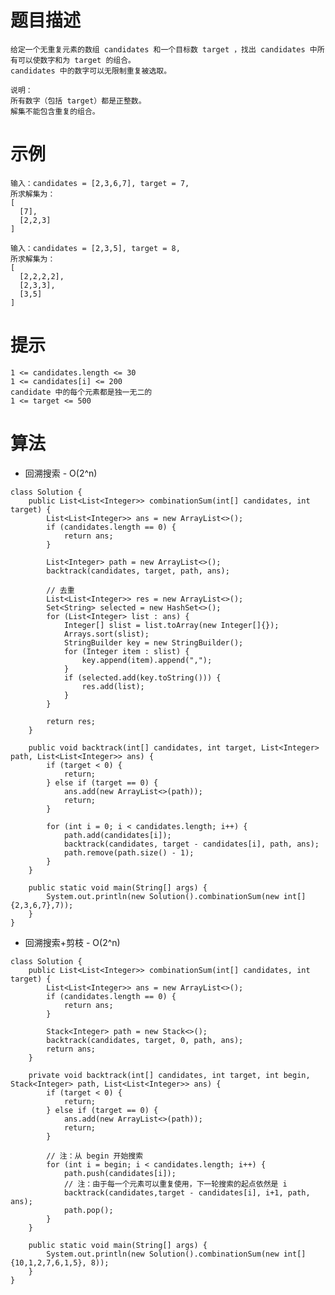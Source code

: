 # 题目描述
	给定一个无重复元素的数组 candidates 和一个目标数 target ，找出 candidates 中所有可以使数字和为 target 的组合。
	candidates 中的数字可以无限制重复被选取。

	说明：
	所有数字（包括 target）都是正整数。
	解集不能包含重复的组合。 

# 示例
	输入：candidates = [2,3,6,7], target = 7,
	所求解集为：
	[
	  [7],
	  [2,2,3]
	]

	输入：candidates = [2,3,5], target = 8,
	所求解集为：
	[
	  [2,2,2,2],
	  [2,3,3],
	  [3,5]
	]

# 提示
	1 <= candidates.length <= 30
	1 <= candidates[i] <= 200
	candidate 中的每个元素都是独一无二的
	1 <= target <= 500

# 算法
* 回溯搜索 - O(2^n)
```
class Solution {
    public List<List<Integer>> combinationSum(int[] candidates, int target) {
    	List<List<Integer>> ans = new ArrayList<>();
        if (candidates.length == 0) {
            return ans;
        }

        List<Integer> path = new ArrayList<>();
        backtrack(candidates, target, path, ans);

        // 去重
        List<List<Integer>> res = new ArrayList<>();
        Set<String> selected = new HashSet<>();
        for (List<Integer> list : ans) {
            Integer[] slist = list.toArray(new Integer[]{});
            Arrays.sort(slist);
            StringBuilder key = new StringBuilder();
            for (Integer item : slist) {
                key.append(item).append(",");
            }
            if (selected.add(key.toString())) {
                res.add(list);
            }
        }

        return res;
    }

    public void backtrack(int[] candidates, int target, List<Integer> path, List<List<Integer>> ans) {
        if (target < 0) {
            return;
        } else if (target == 0) {
            ans.add(new ArrayList<>(path));
            return;
        }

        for (int i = 0; i < candidates.length; i++) {
            path.add(candidates[i]);
            backtrack(candidates, target - candidates[i], path, ans);
            path.remove(path.size() - 1);
        }
    }

    public static void main(String[] args) {
        System.out.println(new Solution().combinationSum(new int[]{2,3,6,7},7));
    }
}
```

* 回溯搜索+剪枝 - O(2^n)
```
class Solution {
    public List<List<Integer>> combinationSum(int[] candidates, int target) {
        List<List<Integer>> ans = new ArrayList<>();
        if (candidates.length == 0) {
            return ans;
        }

        Stack<Integer> path = new Stack<>();
        backtrack(candidates, target, 0, path, ans);
        return ans;
    }

    private void backtrack(int[] candidates, int target, int begin, Stack<Integer> path, List<List<Integer>> ans) {
        if (target < 0) {
            return;
        } else if (target == 0) {
            ans.add(new ArrayList<>(path));
            return;
        }

        // 注：从 begin 开始搜索
        for (int i = begin; i < candidates.length; i++) {
            path.push(candidates[i]);
            // 注：由于每一个元素可以重复使用，下一轮搜索的起点依然是 i
            backtrack(candidates,target - candidates[i], i+1, path, ans);
            path.pop();
        }
    }

    public static void main(String[] args) {
        System.out.println(new Solution().combinationSum(new int[]{10,1,2,7,6,1,5}, 8));
    }
}
```
